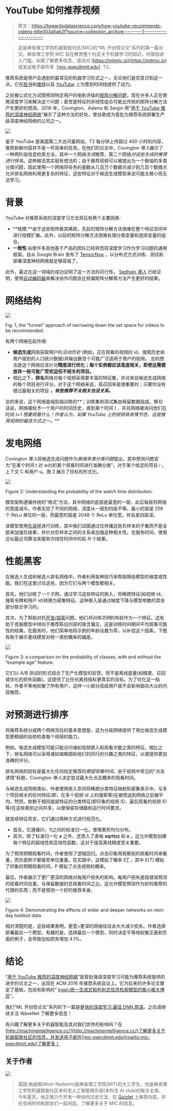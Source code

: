 # YouTube 如何推荐视频

> 原文：<https://towardsdatascience.com/how-youtube-recommends-videos-b6e003a5ab2f?source=collection_archive---------1----------------------->

> 这是麻省理工学院机器智能社区(MIC)的“ML 开创性论文”系列的第一篇论文。麻省理工学院 MIC 旨在教育整个社区关于机器学习的知识，并降低进入门槛。如需了解更多信息，请访问 [https://mitmic.io](https://mitmic.io) 或发送电子邮件至【mic-exec@mit.edu】T2。

推荐系统是用户会遇到的最常见的机器学习形式之一，无论他们是否意识到这一点。它在[脸书](https://code.fb.com/core-data/recommending-items-to-more-than-a-billion-people/)和[推特](https://web.stanford.edu/~rezab/papers/wtf_overview.pdf)以及 [YouTube](https://ai.google/research/pubs/pub45530) 上为策划时间线提供了动力。

之前被公式化为试图预测特定用户的电影评级的[矩阵分解问题](https://en.wikipedia.org/wiki/Matrix_factorization_(recommender_systems))，现在许多人正在使用深度学习来解决这个问题；直觉是特征的非线性组合可能比传统的矩阵分解方法产生更好的预测。2016 年，Covington、Adams 和 Sargin 用“[用于 YouTube 推荐的深度神经网络](https://ai.google/research/pubs/pub45530)”展示了这种方法的好处，使谷歌成为首批为推荐系统部署生产级深度神经网络的公司之一。

![](img/813596ee603d65a0eeddf65cb38550e2.png)

鉴于 YouTube 是美国第二大访问量网站，T2 每分钟上传超过 400 小时的内容，推荐新鲜内容并不是一件简单的任务。在他们的论文中，Covington *等人*展示了一种两阶段信息检索方法，其中一个网络*生成*推荐，第二个网络*对这些生成的推荐进行排名*。这种做法其实挺有想法的；由于推荐视频可以被提出为一个极端的多类分类问题，因此使用一个网络将任务的基数从几百万个数据点减少到几百个数据点允许排名网络利用更复杂的特征，这些特征对于候选生成模型来说可能太微小而无法学习。

# 背景

YouTube 对推荐系统的深度学习方法背后有两个主要因素:

*   **规模:**由于这些矩阵极其稀疏，先前的矩阵分解方法很难在整个特征空间中进行规模扩展。此外，以前的矩阵分解方法很难处理分类变量和连续变量的组合。
*   **一致性**:谷歌许多其他基于产品的团队已经转而将深度学习作为学习问题的通用框架。自从 Google Brain 发布了 [Tensorflow](https://www.tensorflow.org/) ，以分布式方式训练、测试和部署深度神经网络就足够容易了。

此外，最近在这一领域的成功证明了这一方法的可行性。 [Sedhain *等人*](http://users.cecs.anu.edu.au/~u5098633/papers/www15.pdf) 已经证明，使用[自动编码器](https://en.wikipedia.org/wiki/Autoencoder)来解决协作问题会比有偏矩阵分解等方法产生更好的结果。

# 网络结构

![](img/63ea49e9633c5c3abaa22b73bbdd70a5.png)

Fig. 1, the “funnel” approach of narrowing down the set space for videos to be recommended.

有两个网络在起作用:

*   **候选生成**网络获取用户的*活动历史* (例如，正在观看的视频的 id、搜索历史和用户级别的人口统计数据)并输出数百个可能广泛适用于用户的视频。
    总的想法是这个网络应该针对**精度进行优化；每个实例都应该高度相关，即使这需要放弃一些可能广受欢迎但不相关的项目。**
*   相比之下，**排名**网络对每个视频采用更丰富的特征集，并对来自候选生成网络的每个项目进行评分。对于这个网络来说，高召回率是很重要的；只要你没有错过最相关的项目 ***，有些推荐不太相关也没关系。***

总的来说，这个网络是端到端训练的**；训练集和测试集由保留数据组成。换句话说，网络被给予一个用户的时间历史，直到某个时间 *t* ，并且网络被询问他们在时间 *t+1 想要观看什么！作者认为，如果 YouTube 上的视频具有情节性，这是推荐视频的最佳方式之一。***

# 发电网络

Covington *等人*将候选生成问题作为*极端多类分类问题*提出，其中预测问题变为“在某个时间 t 对 w(t)的某个观看时间进行准确分类”，对于某个给定的项目 *i* ，上下文 C 和用户 u。图 2 展示了目标的形式化。

![](img/74ab466ab879abcca8f2e0702aba8048.png)

Figure 2: Understanding the probability of the watch time distribution.

模型架构遵循传统的“塔式”方法，其中网络的底部是最宽的一层，此后每层将网络的宽度减半。作者实验了不同的网络，深度从一层到四层不等。最小的层是 256 个 ReLu 单位的一层，而最宽的层是 2048 个 ReLu 单位宽，并且是四层深。

该模型使用[负采样](https://www.tensorflow.org/extras/candidate_sampling.pdf)进行训练，其中我们试图通过仅传播这些负样本的子集而不是全部来加强负结果，并针对负样本之间的关系来加强这种相关性。在服务时间，使用近似最近邻算法来服务次线性时间中的前 *N* 个结果。

# 性能黑客

在候选人生成和候选人排名网络中，作者利用各种技巧来帮助降低模型的维度或性能。我们在这里讨论这些，因为它们与两个模型都相关。

首先，他们训练了一个子网，通过学习这些特征的嵌入，将稀疏特征(如视频 id、搜索令牌和用户 id)转换为密集特征。这种嵌入是通过梯度下降与模型参数的其余部分联合学习的。

其次，为了帮助对抗[开发/探索](https://en.wikipedia.org/wiki/Multi-armed_bandit)问题，他们*将训练范例*的年龄作为一个特征。这有助于克服模型中倾向于推荐陈旧内容的隐含偏见，这是训练时间期间平均观看可能性的结果。在服务时，他们简单地将示例的年龄设置为零，以补偿这个因素。下图有助于展示基线模型对统一类别概率的偏差。

![](img/d878300345acd70c6115e3e83f70e991.png)

Figure 3: a comparison on the probability of classes, with and without the “example age” feature.

它们以 A/B 测试的形式结合了生产化模型的反馈，而不是离线度量(如精度、召回或优化的损失函数)。这提供了比任何离线指标更真实的目标。为了优化这一指标，作者平等地权衡了所有用户，这样一小部分高级用户就不会影响面向大众的内容推荐。

# 对预测进行排序

将推荐系统分成两个网络背后的基本思想是，这为分级网络提供了用比候选生成模型更精细的齿梳检查每个视频的能力。

例如，候选生成模型可能只能访问诸如视频嵌入和观看次数之类的特征。相比之下，排名网络可以采用诸如缩略图和他们的同行的兴趣之类的特征，以便提供更加准确的评分。

排名网络的目标是最大化任何给定推荐的*期望观看时间*。由于视频中常见的“点击诱饵”标题，Covington *等人*决定尝试最大化点击概率的观看时间。

与候选生成网络类似，作者使用嵌入空间将稀疏分类特征映射到密集表示中。与多个项目相关的任何特征(即，在多个视频 id 上的搜索等)在被馈送到网络之前被平均。然而，依赖于相同底层特征的分类特征(即印象的视频 ID、最后观看的视频 ID 等)在这些类别之间共享，以便保留存储器和运行时间要求。

就连续特征而言，它们通过两种方式进行规范化。

*   首先，它遵循[0，1]之间的标准归一化，使用累积均匀分布。
*   其次，除了标准归一化 **x** 之外，还馈入了表格 **sqrt(x)** 和 **x** 。这允许模型创建每个特征的超线性和亚线性函数，这对于提高离线精度至关重要。

为了预测预期观看时间，作者使用了逻辑回归。点击印象用观察到的观看时间来衡量，而负面例子都接受单位重量。在实践中，这模拟了概率 *E[T](1+P)* ，其中 *E[T]* 模拟了印象的预期观看时间，P 模拟了点击视频的概率。

最后，作者展示了更广更深的网络对每用户损失的影响。每用户损失是指错误预测的观看时间总量，与保留数据的总观看时间之比。这允许模型预测作为好的推荐的代理的东西；而不是预测一个好的推荐本身。

![](img/4096287662c1a769b30b2f520b41fb59.png)

Figure 4: Demonstrating the effects of wider and deeper networks on next-day holdout data.

相对清楚的是，这些结果表明，更宽+更深的网络往往会大大减少损失。作者选择部署最后一个模型。有趣的是，选择最后一个模型，同时决定平等地权衡正面和负面的例子，会导致加权损失增加 4.1%。

# 结论

“[用于 YouTube 推荐的深度神经网络](https://ai.google/research/pubs/pub45530)”是首批强调深度学习可能为推荐系统提供的进步的论文之一，出现在 ACM 2016 年推荐系统会议上。它为后来的许多论文奠定了基础，包括有影响的“ [Irgan:统一生成式和判别式信息检索模型的极小极大博弈](https://dl.acm.org/citation.cfm?id=3080786)”。

我们“ML 开创性论文”系列的下一篇是[更快的深度学习:最佳 DNN 原语](/paper-summary-optimal-dnn-primitive-selection-with-partitioned-boolean-quadratic-programming-84d8ca4cdbfc)。之后请继续关注 WaveNet 了解更多信息！

有兴趣了解更多关于机器智能及其对我们世界的影响吗？在[http://machineintelligence.cc/](http://machineintelligence.cc/)了解更多关于机器智能社区的信息，并发送电子邮件[mic-exec@mit.edu](mailto:mic-exec@mit.edu)了解更多！

## 关于作者

![](img/5650eac493d6009f11f877ce9bab29e1.png)

> 莫因·纳迪姆(Moin Nadeem)是麻省理工学院(MIT)的大三学生，也是麻省理工学院机器智能社区本科生人工智能俱乐部(本科生 AI club)的联合主席。今年夏天，他正致力于开发一种协同过滤方法，在 [Quizlet](https://quizlet.com) 上推荐内容，并在空闲时间和朋友们一起闲逛。了解更多关于 MIC 的信息。